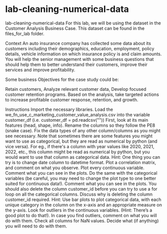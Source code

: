 # lab-cleaning-numerical-data
lab-cleaning-numerical-data
For this lab, we will be using the dataset in the Customer Analysis Business Case. This dataset can be found in the files_for_lab folder.

Context
An auto insurance company has collected some data about its customers including their demographics, education, employment, policy details, vehicle information on which insurance policy is and claim amounts. You will help the senior management with some business questions that should help them to better understand their customers, improve their services and improve profitability.

Some business Objectives for the case study could be:

Retain customers,
Analyze relevant customer data,
Develop focused customer retention programs.
Based on the analysis, take targeted actions to increase profitable customer response, retention, and growth.

Instructions
Import the necessary libraries.
Load the we_fn_use_c_marketing_customer_value_analysis.csv into the variable customer_df (i.e. customer_df = pd.readcsv(""))
First, look at its main features (head, shape, info).
Rename the columns so they follow the PE8 (snake case).
Fix the data types of any other column/columns as you might see necessary. Note that sometimes there are some features you might want to use as categorical, but they are read as numerical by python (and vice versa). For eg., if there's a column with year values like 2020, 2021, 2022, etc., this column might be read as numerical by python, but you would want to use that column as categorical data. Hint: One thing you can try is to change date column to datetime format.
Plot a correlation matrix, and comment on what you observe.
Plot every continuous variable. Comment what you can see in the plots.
Do the same with the categorical variables (be careful, you may need to change the plot type to one better suited for continuous data!). Comment what you can see in the plots. You should also delete the column customer_id before you can try to use a for loop on all the categorical columns. Discuss why is deleting the column customer_id required. Hint: Use bar plots to plot categorical data, with each unique category in the column on the x-axis and an appropriate measure on the y-axis.
Look for outliers in the continuous variables. (Hint: There’s a good plot to do that!). In case you find outliers, comment on what you will do with them.
Check all columns for NaN values. Decide what (if anything) you will need to do with them.
